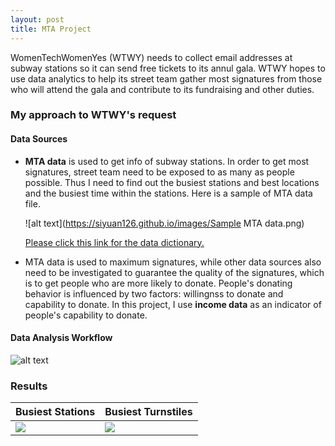 ```yaml
---
layout: post
title: MTA Project
---
```

WomenTechWomenYes (WTWY) needs to collect email addresses at subway stations so it can send free tickets to its annul gala. WTWY hopes to use data analytics to help its street team gather most signatures from those who will attend the gala and contribute to its fundraising and other duties.
### My approach to WTWY's request
#### Data Sources
- **MTA data** is used to get info of subway stations. In order to get most signatures, street team need to be exposed to as many as people possible. Thus I need to find out the busiest stations and best locations and the busiest time within the stations. Here is a sample of MTA data file. 

  ![alt text](https://siyuan126.github.io/images/Sample MTA data.png)

   [Please click this link for the data dictionary.]( https://data.ny.gov/api/views/i55r-43gk/files/wvX7ZEZpMrzjwBd2r_ZE3Nl4OLdJFP_t32osotBZPi0?download=true&filename=MTA_Turnstile_Data_DataDictionary.pdf)

- MTA data is used to maximum signatures, while other data sources also need to be investigated to guarantee the quality of the signatures, which is to get people who are more likely to donate. People's donating behavior is influenced by two factors: willingnss to donate and capability to donate. In this project, I use **income data** as an indicator of people's capability to donate.  

#### Data Analysis Workflow
![alt text](https://siyuan126.github.io/images/Workflow.png)

### Results

Busiest Stations                                            | Busiest Turnstiles
---------------------------------------------------------   | -------------
![](https://siyuan126.github.io/images/busieststations.png) |  ![](https://siyuan126.github.io/images/busiestturnstiles.png)


